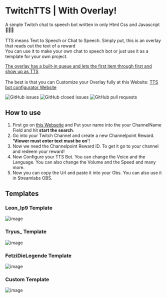 # TwitchTTS | With Overlay!
A simple Twitch chat to speech bot written in only Html Css and Javascript🤷🏻‍♂️ <br>
<br>
TTS means Text to Speech or Chat to Speech. Simply put, this is an overlay that reads out the text of a reward
<br>
You can use it to make your own chat to speech bot or just use it as a template for your own project. <br>

<ins>The overlay has a built-in queue and lets the first item through first and show up as TTS</ins><br>
<br> The best is that you can Customize your Overlay fully at this Website: [TTS bot configurator Website](https://leonlp9.github.io/TwitchTTS/)

![GitHub issues](https://img.shields.io/github/issues/Leonlp9/TwitchTTS)
![GitHub closed issues](https://img.shields.io/github/issues-closed/Leonlp9/TwitchTTS)
![GitHub pull requests](https://img.shields.io/github/issues-pr/Leonlp9/TwitchTTS)

## How to use
1. First go on [this Webseite](https://leonlp9.github.io/TwitchTTS/) and Put your name into the your ChannelName Field and hit **start the search**.
2. Go into your Twitch Channel and create a new Channelpoint Reward. **'Viewer must enter text must be on'**!
3. Now we need the Channelpoint Reward ID. To get it go to your channel and redeem your reward!
4. Now Configure your TTS Bot. You can change the Voice and the Language. You can also change the Volume and the Speed and many more.
5. Now you can copy the Url and paste it into your Obs. You can also use it in Streamlabs OBS.

## Templates

### Leon_lp9 Template
![image](https://cdn.discordapp.com/attachments/997527016557518940/1027620624673275975/unknown.png)

### Tryus_ Template
![image](https://cdn.discordapp.com/attachments/997527016557518940/1027620924830265414/unknown.png)

### FetziDieLegende Template
![image](https://cdn.discordapp.com/attachments/997527016557518940/1027621187737632848/unknown.png)

### Custom Template
![image](https://cdn.discordapp.com/attachments/997527016557518940/1028393545343705088/unknown.png)
